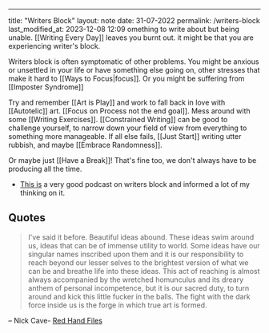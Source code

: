 ---
title: "Writers Block"
layout: note
date: 31-07-2022
permalink: /writers-block
last_modified_at: 2023-12-08 12:09
omething to write about but being unable. [[Writing Every Day]] leaves you burnt out. it might be that you are experiencing writer's block.

Writers block is often symptomatic of other problems. You might be anxious or unsettled in your life or have something else going on, other stresses that make it hard to [[Ways to Focus|focus]]. Or you might be suffering from [[Imposter Syndrome]]

Try and remember [[Art is Play]] and work to fall back in love with [[Autotelic]] art. [[Focus on Process not the end goal]]. Mess around with some [[Writing Exercises]]. [[Constrained Writing]] can be good to challenge yourself, to narrow down your field of view from everything to something more manageable. If all else fails, [[Just Start]] writing utter rubbish, and maybe [[Embrace Randomness]].

Or maybe just [[Have a Break]]! That's fine too, we don't always have to be producing all the time.

-   <a href="https://beta.prx.org/stories/290176" >This is</a> a very good podcast on writers block and informed a lot of my thinking on it.

## Quotes

> I've said it before. Beautiful ideas abound. These ideas swim around us, ideas that can be of immense utility to world. Some ideas have our singular names inscribed upon them and it is our responsibility to reach beyond our lesser selves to the brightest version of what we can be and breathe life into these ideas. This act of reaching is almost always accompanied by the wretched homunculus and its dreary anthem of personal incompetence, but it is our sacred duty, to turn around and kick this little fucker in the balls. The fight with the dark force inside us is the forge in which true art is formed.

– Nick Cave- <a href="https://www.theredhandfiles.com/did-you-ever-want-to-give-up/" >Red Hand Files</a>
